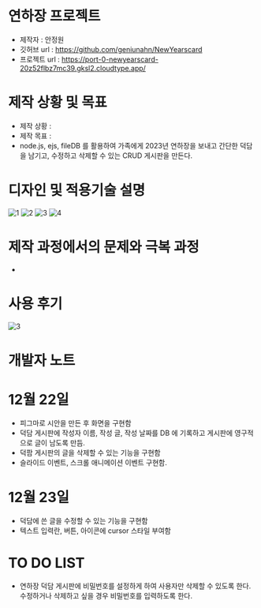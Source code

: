 # 연하장 프로젝트
- 제작자 : 안정원
- 깃허브 url : https://github.com/geniunahn/NewYearscard
- 프로젝트 url : https://port-0-newyearscard-20z52flbz7mc39.gksl2.cloudtype.app/

# 제작 상황 및 목표
- 제작 상황 : 
- 제작 목표 :
- node.js, ejs, fileDB 를 활용하여 가족에게 2023년 연하장을 보내고 간단한 덕담을 남기고, 수정하고 삭제할 수 있는 CRUD 게시판을 만든다. 

# 디자인 및 적용기술 설명

![1](https://user-images.githubusercontent.com/106502672/209252433-cbc5260c-9383-4af2-ba6f-8486d7a87e40.jpg)
![2](https://user-images.githubusercontent.com/106502672/209252820-8a5e7890-2de5-40c3-86b6-aa7ca0d05c0d.jpg)
![3](https://user-images.githubusercontent.com/106502672/209268270-69f66d0c-9433-47c8-b96e-5c99aa539a52.jpg)
![4](https://user-images.githubusercontent.com/106502672/209268277-3c29a7c0-3673-45bf-9b25-5afa3068fc8b.jpg)

# 제작 과정에서의 문제와 극복 과정
-

# 사용 후기

![3](https://user-images.githubusercontent.com/106502672/209252447-21c01205-a285-4777-b511-54295c695c0c.jpg)

# 개발자 노트
# 12월 22일
- 피그마로 시안을 만든 후 화면을 구현함
- 덕담 게시판에 작성자 이름, 작성 글, 작성 날짜를 DB 에 기록하고 게시판에 영구적으로 글이 남도록 만듬. 
- 덕팜 게시판의 글을 삭제할 수 있는 기능을 구현함
- 슬라이드 이벤트, 스크롤 애니메이션 이벤트 구현함.

# 12월 23일
- 덕담에 쓴 글을 수정할 수 있는 기능을 구현함
- 텍스트 입력란, 버튼, 아이콘에 cursor 스타일 부여함

# TO DO LIST
- 연하장 덕담 게시판에 비밀번호를 설정하게 하여 사용자만 삭제할 수 있도록 한다. 수정하거나 삭제하고 싶을 경우 비밀번호를 입력하도록 한다.



